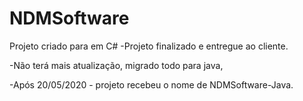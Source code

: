 # NDMSoftware
Projeto criado para em C#
-Projeto finalizado e  entregue ao cliente.

-Não terá mais atualização, migrado todo para java,

-Após 20/05/2020 - projeto recebeu o nome de NDMSoftware-Java.
